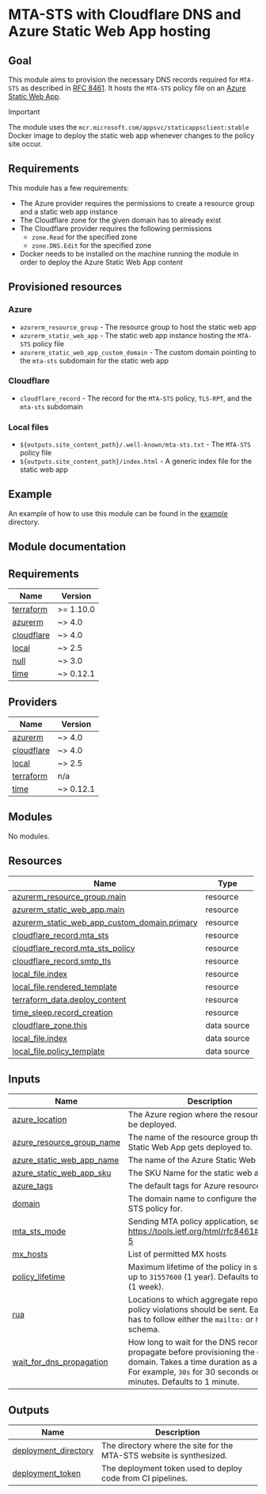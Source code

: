 ﻿# MTA-STS with Cloudflare DNS and Azure Static Web App hosting

## Goal

This module aims to provision the necessary DNS records required for `MTA-STS` as described
in [RFC 8461](https://datatracker.ietf.org/doc/html/rfc8461).
It hosts the `MTA-STS` policy file on
an [Azure Static Web App](https://learn.microsoft.com/en-us/azure/static-web-apps/).

> [!IMPORTANT]  
> The module uses the `mcr.microsoft.com/appsvc/staticappsclient:stable` Docker image to deploy the static web app
> whenever changes to the policy site occur.

## Requirements

This module has a few requirements:

- The Azure provider requires the permissions to create a resource group and a static web app instance
- The Cloudflare zone for the given domain has to already exist
- The Cloudflare provider requires the following permissions
  - `zone.Read` for the specified zone
  - `zone.DNS.Edit` for the specified zone
- Docker needs to be installed on the machine running the module in order to deploy the Azure Static Web App content

## Provisioned resources

### Azure

- `azurerm_resource_group` - The resource group to host the static web app
- `azurerm_static_web_app` - The static web app instance hosting the `MTA-STS` policy file
- `azurerm_static_web_app_custom_domain` - The custom domain pointing to the `mta-sts` subdomain for the static web app

### Cloudflare

- `cloudflare_record` - The record for the `MTA-STS` policy, `TLS-RPT`, and the `mta-sts` subdomain

### Local files

- `${outputs.site_content_path}/.well-known/mta-sts.txt` - The `MTA-STS` policy file
- `${outputs.site_content_path}/index.html` - A generic index file for the static web app

## Example

An example of how to use this module can be found in the [example](./example) directory.

## Module documentation

<!-- BEGIN_TF_DOCS -->
## Requirements

| Name | Version |
|------|---------|
| <a name="requirement_terraform"></a> [terraform](#requirement\_terraform) | >= 1.10.0 |
| <a name="requirement_azurerm"></a> [azurerm](#requirement\_azurerm) | ~> 4.0 |
| <a name="requirement_cloudflare"></a> [cloudflare](#requirement\_cloudflare) | ~> 4.0 |
| <a name="requirement_local"></a> [local](#requirement\_local) | ~> 2.5 |
| <a name="requirement_null"></a> [null](#requirement\_null) | ~> 3.0 |
| <a name="requirement_time"></a> [time](#requirement\_time) | ~> 0.12.1 |

## Providers

| Name | Version |
|------|---------|
| <a name="provider_azurerm"></a> [azurerm](#provider\_azurerm) | ~> 4.0 |
| <a name="provider_cloudflare"></a> [cloudflare](#provider\_cloudflare) | ~> 4.0 |
| <a name="provider_local"></a> [local](#provider\_local) | ~> 2.5 |
| <a name="provider_terraform"></a> [terraform](#provider\_terraform) | n/a |
| <a name="provider_time"></a> [time](#provider\_time) | ~> 0.12.1 |

## Modules

No modules.

## Resources

| Name | Type |
|------|------|
| [azurerm_resource_group.main](https://registry.terraform.io/providers/hashicorp/azurerm/latest/docs/resources/resource_group) | resource |
| [azurerm_static_web_app.main](https://registry.terraform.io/providers/hashicorp/azurerm/latest/docs/resources/static_web_app) | resource |
| [azurerm_static_web_app_custom_domain.primary](https://registry.terraform.io/providers/hashicorp/azurerm/latest/docs/resources/static_web_app_custom_domain) | resource |
| [cloudflare_record.mta_sts](https://registry.terraform.io/providers/cloudflare/cloudflare/latest/docs/resources/record) | resource |
| [cloudflare_record.mta_sts_policy](https://registry.terraform.io/providers/cloudflare/cloudflare/latest/docs/resources/record) | resource |
| [cloudflare_record.smtp_tls](https://registry.terraform.io/providers/cloudflare/cloudflare/latest/docs/resources/record) | resource |
| [local_file.index](https://registry.terraform.io/providers/hashicorp/local/latest/docs/resources/file) | resource |
| [local_file.rendered_template](https://registry.terraform.io/providers/hashicorp/local/latest/docs/resources/file) | resource |
| [terraform_data.deploy_content](https://registry.terraform.io/providers/hashicorp/terraform/latest/docs/resources/data) | resource |
| [time_sleep.record_creation](https://registry.terraform.io/providers/hashicorp/time/latest/docs/resources/sleep) | resource |
| [cloudflare_zone.this](https://registry.terraform.io/providers/cloudflare/cloudflare/latest/docs/data-sources/zone) | data source |
| [local_file.index](https://registry.terraform.io/providers/hashicorp/local/latest/docs/data-sources/file) | data source |
| [local_file.policy_template](https://registry.terraform.io/providers/hashicorp/local/latest/docs/data-sources/file) | data source |

## Inputs

| Name | Description | Type | Default | Required |
|------|-------------|------|---------|:--------:|
| <a name="input_azure_location"></a> [azure\_location](#input\_azure\_location) | The Azure region where the resources will be deployed. | `string` | n/a | yes |
| <a name="input_azure_resource_group_name"></a> [azure\_resource\_group\_name](#input\_azure\_resource\_group\_name) | The name of the resource group the Azure Static Web App gets deployed to. | `string` | n/a | yes |
| <a name="input_azure_static_web_app_name"></a> [azure\_static\_web\_app\_name](#input\_azure\_static\_web\_app\_name) | The name of the Azure Static Web App. | `string` | n/a | yes |
| <a name="input_azure_static_web_app_sku"></a> [azure\_static\_web\_app\_sku](#input\_azure\_static\_web\_app\_sku) | The SKU Name for the static web app. | `string` | `"Free"` | no |
| <a name="input_azure_tags"></a> [azure\_tags](#input\_azure\_tags) | The default tags for Azure resources. | `map(string)` | n/a | yes |
| <a name="input_domain"></a> [domain](#input\_domain) | The domain name to configure the MTA-STS policy for. | `string` | n/a | yes |
| <a name="input_mta_sts_mode"></a> [mta\_sts\_mode](#input\_mta\_sts\_mode) | Sending MTA policy application, see https://tools.ietf.org/html/rfc8461#section-5 | `string` | `"testing"` | no |
| <a name="input_mx_hosts"></a> [mx\_hosts](#input\_mx\_hosts) | List of permitted MX hosts | `list(string)` | n/a | yes |
| <a name="input_policy_lifetime"></a> [policy\_lifetime](#input\_policy\_lifetime) | Maximum lifetime of the policy in seconds, up to `31557600` (1 year). Defaults to `604800` (1 week). | `number` | `604800` | no |
| <a name="input_rua"></a> [rua](#input\_rua) | Locations to which aggregate reports about policy violations should be sent. Each entry has to follow either the `mailto:` or `https:` schema. | `list(string)` | n/a | yes |
| <a name="input_wait_for_dns_propagation"></a> [wait\_for\_dns\_propagation](#input\_wait\_for\_dns\_propagation) | How long to wait for the DNS record to propagate before provisioning the custom domain. Takes a time duration as an input. For example, `30s` for 30 seconds or `5m` for 5 minutes. Defaults to 1 minute. | `string` | `"1m"` | no |

## Outputs

| Name | Description |
|------|-------------|
| <a name="output_deployment_directory"></a> [deployment\_directory](#output\_deployment\_directory) | The directory where the site for the MTA-STS website is synthesized. |
| <a name="output_deployment_token"></a> [deployment\_token](#output\_deployment\_token) | The deployment token used to deploy code from CI pipelines. |
<!-- END_TF_DOCS -->
